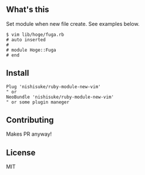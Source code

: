 ## What's this

Set module when new file create.
See examples below.

```
$ vim lib/hoge/fuga.rb
# auto inserted
#
# module Hoge::Fuga
# end
```

## Install
```
Plug 'nishisuke/ruby-module-new-vim'
" or
NeoBundle 'nishisuke/ruby-module-new-vim'
" or some plugin maneger
```

## Contributing
Makes PR anyway!

## License
MIT
